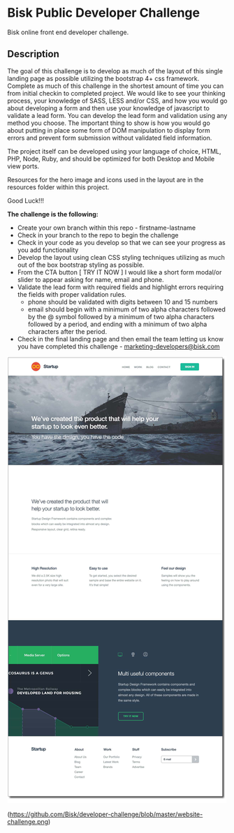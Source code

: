# Bisk Public Developer Challenge
Bisk online front end developer challenge.

## Description
The goal of this challenge is to develop as much of the layout of this single landing page as possible utilizing the bootstrap 4+ css framework. Complete as much of this challenge in the shortest amount of time you can from initial checkin to completed project. We would like to see your thinking process, your knowledge of SASS, LESS and/or CSS, and how you would go about developing a form and then use your knowledge of javascript to validate a lead form. You can develop the lead form and validation using any method you choose. The important thing to show is how you would go about putting in place some form of DOM manipulation to display form errors and prevent form submission without validated field information.

The project itself can be developed using your language of choice, HTML, PHP, Node, Ruby, and should be optimized for both Desktop and Mobile view ports.

Resources for the hero image and icons used in the layout are in the resources folder within this project.

Good Luck!!!

__The challenge is the following:__
  - Create your own branch within this repo - firstname-lastname
  - Check in your branch to the repo to begin the challenge
  - Check in your code as you develop so that we can see your progress as you add functionality
  - Develop the layout using clean CSS styling techniques utilizing as much out of the box bootstrap styling as possible.
  - From the CTA button [ TRY IT NOW ] I would like a short form modal/or slider to appear asking for name, email and phone.
  - Validate the lead form with required fields and highlight errors requiring the fields with proper validation rules.
    - phone should be validated with digits between 10 and 15 numbers
    - email should begin with a minimum of two alpha characters followed by the @ symbol followed by a minimum of two alpha characters followed by a period, and ending with a minimum of two alpha characters after the period.
  - Check in the final landing page and then email the team letting us know you have completed this challenge - <a href="mailto:marketing-developers@bisk.com">marketing-developers@bisk.com</a>

  <div style="border: 1px solid ##888;"><img src="https://github.com/Bisk/developer-challenge/blob/master/website-challenge.png" /></div>

(https://github.com/Bisk/developer-challenge/blob/master/website-challenge.png)
